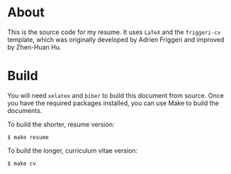 # About

This is the source code for my resume. It uses `LaTeX` and the `friggeri-cv` template, which was originally developed by Adrien Friggeri and improved by Zhen-Huan Hu.

# Build

You will need `xelatex` and `biber` to build this document from source. Once you have the required packages installed, you can use Make to build the documents.

To build the shorter, resume version:

```
$ make resume
```

To build the longer, curriculum vitae version:

```
$ make cv
```